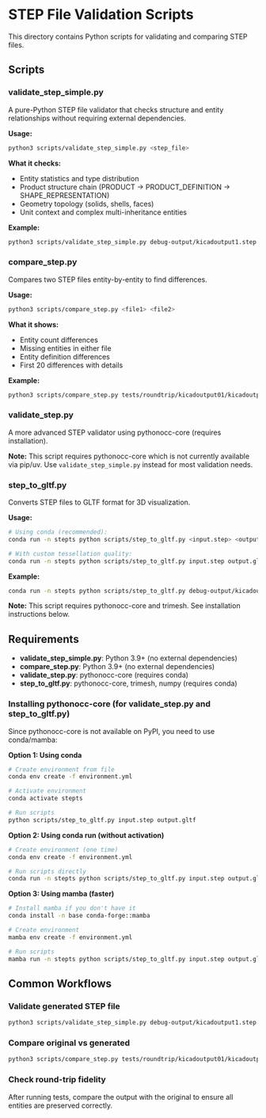 # STEP File Validation Scripts

This directory contains Python scripts for validating and comparing STEP files.

## Scripts

### validate_step_simple.py

A pure-Python STEP file validator that checks structure and entity relationships without requiring external dependencies.

**Usage:**
```bash
python3 scripts/validate_step_simple.py <step_file>
```

**What it checks:**
- Entity statistics and type distribution
- Product structure chain (PRODUCT → PRODUCT_DEFINITION → SHAPE_REPRESENTATION)
- Geometry topology (solids, shells, faces)
- Unit context and complex multi-inheritance entities

**Example:**
```bash
python3 scripts/validate_step_simple.py debug-output/kicadoutput1.step
```

### compare_step.py

Compares two STEP files entity-by-entity to find differences.

**Usage:**
```bash
python3 scripts/compare_step.py <file1> <file2>
```

**What it shows:**
- Entity count differences
- Missing entities in either file
- Entity definition differences
- First 20 differences with details

**Example:**
```bash
python3 scripts/compare_step.py tests/roundtrip/kicadoutput01/kicadoutput01.step.txt debug-output/kicadoutput1.step
```

### validate_step.py

A more advanced STEP validator using pythonocc-core (requires installation).

**Note:** This script requires pythonocc-core which is not currently available via pip/uv. Use `validate_step_simple.py` instead for most validation needs.

### step_to_gltf.py

Converts STEP files to GLTF format for 3D visualization.

**Usage:**
```bash
# Using conda (recommended):
conda run -n stepts python scripts/step_to_gltf.py <input.step> <output.gltf>

# With custom tessellation quality:
conda run -n stepts python scripts/step_to_gltf.py input.step output.glb --linear-deflection 0.05
```

**Example:**
```bash
conda run -n stepts python scripts/step_to_gltf.py debug-output/kicadoutput1.step debug-output/output.gltf
```

**Note:** This script requires pythonocc-core and trimesh. See installation instructions below.

## Requirements

- **validate_step_simple.py**: Python 3.9+ (no external dependencies)
- **compare_step.py**: Python 3.9+ (no external dependencies)
- **validate_step.py**: pythonocc-core (requires conda)
- **step_to_gltf.py**: pythonocc-core, trimesh, numpy (requires conda)

### Installing pythonocc-core (for validate_step.py and step_to_gltf.py)

Since pythonocc-core is not available on PyPI, you need to use conda/mamba:

**Option 1: Using conda**
```bash
# Create environment from file
conda env create -f environment.yml

# Activate environment
conda activate stepts

# Run scripts
python scripts/step_to_gltf.py input.step output.gltf
```

**Option 2: Using conda run (without activation)**
```bash
# Create environment (one time)
conda env create -f environment.yml

# Run scripts directly
conda run -n stepts python scripts/step_to_gltf.py input.step output.gltf
```

**Option 3: Using mamba (faster)**
```bash
# Install mamba if you don't have it
conda install -n base conda-forge::mamba

# Create environment
mamba env create -f environment.yml

# Run scripts
mamba run -n stepts python scripts/step_to_gltf.py input.step output.gltf
```

## Common Workflows

### Validate generated STEP file
```bash
python3 scripts/validate_step_simple.py debug-output/kicadoutput1.step
```

### Compare original vs generated
```bash
python3 scripts/compare_step.py tests/roundtrip/kicadoutput01/kicadoutput01.step.txt debug-output/kicadoutput1.step
```

### Check round-trip fidelity
After running tests, compare the output with the original to ensure all entities are preserved correctly.

